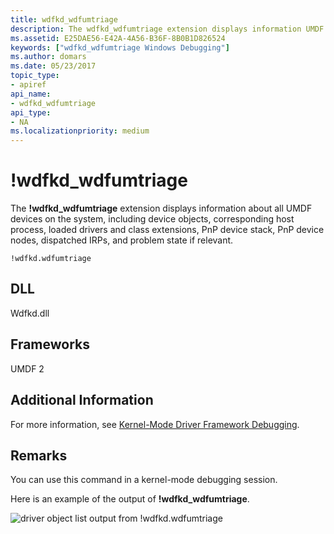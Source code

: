 ```yaml
---
title: wdfkd_wdfumtriage
description: The wdfkd_wdfumtriage extension displays information UMDF devices on the system, including device objects, loaded drivers and class extensions, PnP device stack, dispatched IRPs.
ms.assetid: E25DAE56-E42A-4A56-B36F-8B0B1D826524
keywords: ["wdfkd_wdfumtriage Windows Debugging"]
ms.author: domars
ms.date: 05/23/2017
topic_type:
- apiref
api_name:
- wdfkd_wdfumtriage
api_type:
- NA
ms.localizationpriority: medium
---
```


# !wdfkd\_wdfumtriage


The **!wdfkd\_wdfumtriage** extension displays information about all UMDF devices on the system, including device objects, corresponding host process, loaded drivers and class extensions, PnP device stack, PnP device nodes, dispatched IRPs, and problem state if relevant.

```dbgcmd
!wdfkd.wdfumtriage
```

## <span id="DLL"></span><span id="dll"></span>DLL


Wdfkd.dll

## <span id="Frameworks"></span><span id="frameworks"></span><span id="FRAMEWORKS"></span>Frameworks


UMDF 2

## <span id="Additional_Information"></span><span id="additional_information"></span><span id="ADDITIONAL_INFORMATION"></span>Additional Information


For more information, see [Kernel-Mode Driver Framework Debugging](kernel-mode-driver-framework-debugging.md).

Remarks
-------

You can use this command in a kernel-mode debugging session.

Here is an example of the output of **!wdfkd\_wdfumtriage**.

![driver object list output from !wdfkd.wdfumtriage](images/wdfumtriage2.png)

 

 





